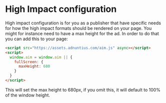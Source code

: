 # High Impact configuration

High impact configuration is for you as a publisher that have specific needs for how the high impact formats should be rendered on your page. You might for instance need to have a max height for the ad. In order to do that you can add this to your page:

```html
<script src="https://assets.adnuntius.com/aim.js" async></script>
<script>
  window.aim = window.aim || {
    fullScreen: {
      maxHeight: 680
    }
  }
</script>
```

This will set the max height to 680px, if you omit this, it will default to 100% of the window height.
